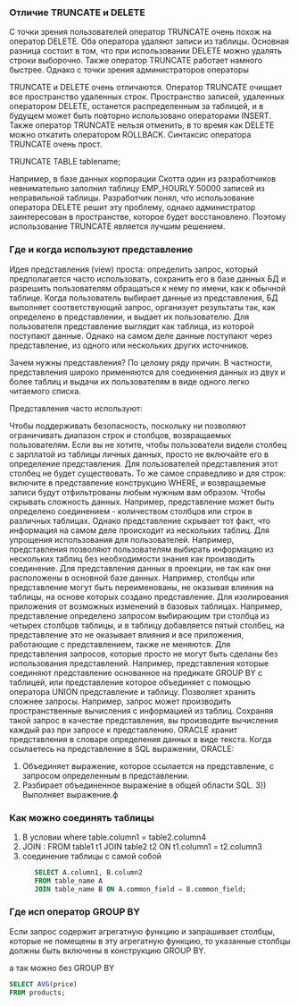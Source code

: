 ### Отличие TRUNCATE и DELETE

С точки зрения пользователей оператор TRUNCATE очень похож на оператор DELETE. Оба оператора удаляют записи из таблицы.
Основная разница состоит в том, что при использовании DELETE можно удалять строки выборочно. Также оператор TRUNCATE
работает намного быстрее. Однако с точки зрения администраторов операторы

TRUNCATE и DELETE очень отличаются. Оператор TRUNCATE очищает все пространство удаленных строк. Пространство записей,
удаленных оператором DELETE, останется распределенным за таблицей, и в будущем может быть повторно использовано
операторами INSERT. Также оператор TRUNCATE нельзя отменить, в то время как DELETE можно откатить оператором ROLLBACK.
Синтаксис оператора TRUNCATE очень прост.

TRUNCATE TABLE tablename;

Например, в базе данных корпорации Скотта один из разработчиков невнимательно заполнил таблицу EMP_HOURLY 50000 записей
из неправильной таблицы. Разработчик понял, что использование оператора DELETE решит эту проблему, однако администратор
заинтересован в пространстве, которое будет восстановлено. Поэтому использование TRUNCATE является лучшим решением.

### Где и когда используют представление

Идея представления (view) проста: определить запрос, который предполагается часто использовать, сохранить его в базе
данных БД и разрешить пользователям обращаться к нему по имени, как к обычной таблице. Когда пользователь выбирает
данные из представления, БД выполняет соответствующий запрос, организует результаты так, как определено в
представлении, и выдает их пользователю. Для пользователя представление выглядит как таблица, из которой поступают
данные. Однако на самом деле данные поступают через представление, из одного или нескольких других источников.

Зачем нужны представления? По целому ряду причин. В частности, представления широко применяются для соединения данных из
двух и более таблиц и выдачи их пользователям в виде одного легко читаемого списка.

Представления часто используют:

Чтобы поддерживать безопасность, поскольку ни позволяют ограничивать диапазон строк и столбцов, возвращаемых
пользователям. Если вы не хотите, чтобы пользователи видели столбец с зарплатой из таблицы личных данных, просто не
включайте его в определение представления. Для пользователей представления этот столбец не будет существовать. То же
самое справедливо и для строк: включите в представление конструкцию WHERE, и возвращаемые записи будут отфильтрованы
любым нужным вам образом.
Чтобы скрывать сложность данных. Например, представление может быть определено соединением - количеством столбцов или
строк в различных таблицах. Однако представление скрывает тот факт, что информация на самом деле происходит из
нескольких таблиц.
Для упрощения использования для пользователей. Например, представления позволяют пользователям выбирать информацию из
нескольких таблиц без необходимости знания как производить соединение.
Для представления данных в проекции, не так как они расположены в основной базе данных. Например, столбцы или
представление могут быть переименованы, не оказывая влияния на таблицы, на основе которых создано представление.
Для изолирования приложения от возможных изменений в базовых таблицах. Например, представление определено запросом
выбирающим три столбца из четырех столбцов таблицы, и в таблицу добавляется пятый столбец, на представление это не
оказывает влияния и все приложения, работающие с представлением, также не меняются.
Для представления запросов, которые просто не могут быть сделаны без использования представлений. Например,
представления которые соединяют представление основанное на предикате GROUP BY с таблицей, или представление которое
объединяет с помощью оператора UNION представление и таблицу.
Позволяет хранить сложнее запросы. Например, запрос может производить пространственные вычисления с информацией из
таблиц. Сохраняя такой запрос в качестве представления, вы производите вычисления каждый раз при запросе к
представлению.
ORACLE хранит представления в словаре определения данных в виде текста. Когда ссылаетесь на представление в SQL
выражении, ORACLE:

1) Объединяет выражение, которое ссылается на представление, с запросом определенным в представлении.
2) Разбирает объединенное выражение в общей области SQL.
   3)) Выполняет выражение.ф

### Как можно соединять таблицы

1) В условии where table.column1 = table2.column4
2) JOIN : FROM table1 t1 JOIN table2 t2 ON t1.column1 = t2.column3
3) соединение таблицы с самой собой
    ```sql
       SELECT A.column1, B.column2
       FROM table_name A
       JOIN table_name B ON A.common_field = B.common_field;
   ```

### Где исп оператор GROUP BY

Если запрос содержит агрегатную функцию и запрашивает столбцы, которые не помещены в эту агрегатную функцию, то
указанные столбцы должны быть включены в конструкцию GROUP BY.

а так можно без GROUP BY
```sql
SELECT AVG(price) 
FROM products;
```